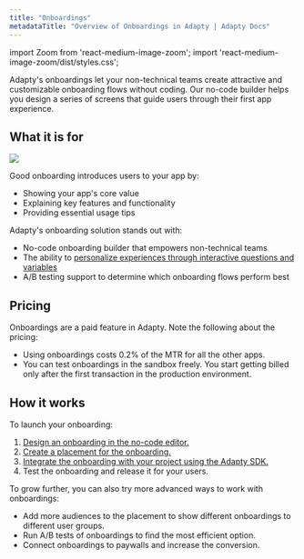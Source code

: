 ```yaml
---
title: "Onboardings"
metadataTitle: "Overview of Onboardings in Adapty | Adapty Docs"
---
```


import Zoom from 'react-medium-image-zoom';
import 'react-medium-image-zoom/dist/styles.css';

Adapty's onboardings let your non-technical teams create attractive and customizable onboarding flows without coding. Our no-code builder helps you design a series of screens that guide users through their first app experience.

## What it is for

   <Zoom>
   <img src={require('./img/onboardings1.webp').default}
   style={{
   border: '1px solid #727272', /* border width and color */
   width: '700px', /* image width */
   display: 'block', /* for alignment */
   margin: '0 auto' /* center alignment */
   }}
   />
   </Zoom>

Good onboarding introduces users to your app by:
- Showing your app's core value 
- Explaining key features and functionality
- Providing essential usage tips

Adapty's onboarding solution stands out with:
- No-code onboarding builder that empowers non-technical teams
- The ability to [personalize experiences through interactive questions and variables](onboarding-user-engagement.md)
- A/B testing support to determine which onboarding flows perform best

## Pricing

Onboardings are a paid feature in Adapty. Note the following about the pricing:

- Using onboardings costs 0.2% of the MTR for all the other apps.
- You can test onboardings in the sandbox freely. You start getting billed only after the first transaction in the production environment.

## How it works

To launch your onboarding:

1. [Design an onboarding in the no-code editor.](design-onboarding.md)
2. [Create a placement for the onboarding.](create-onboarding#create-a-placement-for-your-onboarding)
3. [Integrate the onboarding with your project using the Adapty SDK.](onboarding-sdk.md)
4. Test the onboarding and release it for your users.

To grow further, you can also try more advanced ways to work with onboardings:

- Add more audiences to the placement to show different onboardings to different user groups.
- Run A/B tests of onboardings to find the most efficient option.
- Connect onboardings to paywalls and increase the conversion.